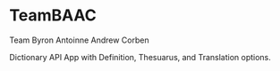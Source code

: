 # TeamBAAC
Team Byron Antoinne Andrew Corben 

Dictionary API App with Definition, Thesuarus, and Translation options.
